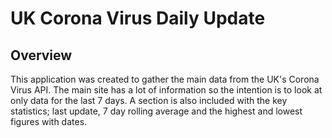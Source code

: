 # UK Corona Virus Daily Update

## Overview

This application was created to gather the main data from the UK's Corona Virus API.
The main site has a lot of information so the intention is to look at only data for the last 7 days. A section is also included with the key statistics; last update, 7 day rolling average and the highest and lowest figures with dates.
